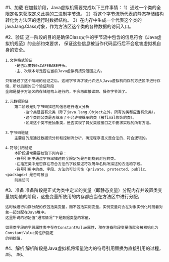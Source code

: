 #1、加载
    在加载阶段，Java虚拟机需要完成以下三件事情：
    1）通过一个类的全限定名来获取定义此类的二进制字节流。
    2）将这个字节流所代表的静态存储结构转化为方法区的运行时数据结构。
    3）在内存中生成一个代表这个类的java.lang.Class对象，作为方法区这个类的各种数据的访问入口。
    
#2、验证
    这一阶段的目的是确保Class文件的字节流中包含的信息符合《Java虚拟机规范》的全部约束要求，
    保证这些信息被当作代码运行后不会危害虚拟机自身的安全。
    
    1.文件格式验证
        ·是否以魔数0xCAFEBABE开头。
        ·主、次版本号是否在当前Java虚拟机接受范围之内。
        
    只有通过了这个阶段的验证之后，这段字节流才被允许进入Java虚拟机内存的方法区中进行存储，所以后面的三个验证阶段
    全部是基于方法区的存储结构上进行的，不会再直接读取、操作字节流了。
    
    2.元数据验证
        第二阶段是对字节码描述的信息进行语义分析
            ·这个类是否有父类（除了java.lang.Object之外，所有的类都应当有父类）。
            ·这个类的父类是否继承了不允许被继承的类（被final修饰的类）。
            ·如果这个类不是抽象类，是否实现了其父类或接口之中要求实现的所有方法。
    
    3.字节码验证
        主要目的是通过数据流分析和控制流分析，确定程序语义是合法的、符合逻辑的。
        
    4.符号引用验证
        本阶段通常需要校验下列内容：
        ·符号引用中通过字符串描述的全限定名是否能找到对应的类。
        ·在指定类中是否存在符合方法的字段描述符及简单名称所描述的方法和字段。
        ·符号引用中的类、字段、方法的可访问性（private、protected、public、<package>）是否可被当
        前类访问
#3、准备
    准备阶段是正式为类中定义的变量（即静态变量）分配内存并设置类变量初始值的阶段，这些变量所使用的内存都应当在方法区中进行分配，
    
    这时候进行内存分配的仅包括类变量，而不包括实例变量，实例变量将会在对象实例化时随着对象一起分配在Java堆中。
    这里所说的初始值“通常情况”下是数据类型的零值，
    
    如果类字段的字段属性表中存在ConstantValue属性，那在准备阶段变量值就会被初始化为ConstantValue属性所指定
    的初始值，
    
#4、解析
    解析阶段是Java虚拟机将常量池内的符号引用替换为直接引用的过程，
#5、
#6、
